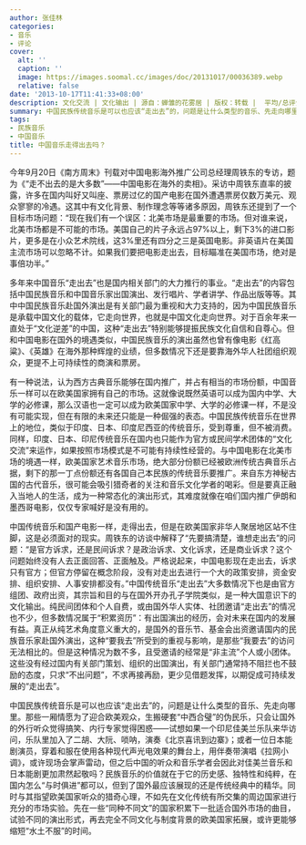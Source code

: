```yaml
---
author: 张佳林
categories:
- 音乐
- 评论
cover:
  alt: ''
  caption: ''
  image: https://images.soomal.cc/images/doc/20131017/00036389.webp
  relative: false
date: '2013-10-17T11:41:33+08:00'
description: 文化交流 | 文化输出 | 源自：蝉雏的花雾居 | 版权：转载 |  平均/总评分：10.00/40
summary: 中国民族传统音乐是可以也应该“走出去”的，问题是让什么类型的音乐、先走向哪里。那些一厢情愿为了迎合欧美观众，生搬硬套“中西合璧”的伪民乐，只会让国外的外行听众觉得搞笑、内行专家觉得困惑。民族音乐的价值就在于它的历史感、独特性和纯粹……
tags:
- 民族音乐
- 中国音乐
title: 中国音乐走得出去吗？
---
```


今年9月20日《南方周末》刊载对中国电影海外推广公司总经理周铁东的专访，题为《“走不出去的是大多数”――中国电影在海外的卖相》。采访中周铁东直率的披露，许多在国内叫好又叫座、票房过亿的国产电影在国外遭遇票房仅数万美元、观众寥寥的冷遇。这其中有文化背景、制作理念等等诸多原因，周铁东还提到了一个目标市场问题：“现在我们有一个误区：北美市场是最重要的市场。但对谁来说，北美市场都是不可能的市场。美国自己的片子永远占97%以上，剩下3%的进口影片，更多是在小众艺术院线，这3%里还有四分之三是英国电影。非英语片在美国主流市场可以忽略不计。如果我们要把电影走出去，目标瞄准在美国市场，绝对是事倍功半。”

多年来中国音乐“走出去”也是国内相关部门的大力推行的事业。“走出去”的内容包括中国民族音乐和中国音乐家出国演出、发行唱片、学者讲学、作品出版等等。其中中国民族音乐赴国外演出是有关部门最为重视和大力支持的，因为中国民族音乐是承载中国文化的载体，它走向世界，也就是中国文化走向世界。对于百余年来一直处于“文化逆差”的中国，这种“走出去”特别能够提振民族文化自信和自尊心。但和中国电影在国外的境遇类似，中国民族音乐的演出虽然也曾有像电影《红高粱》、《英雄》在海外那种辉煌的业绩，但多数情况下还是要靠海外华人社团组织观众，更提不上可持续性的商演和票房。

有一种说法，认为西方古典音乐能够在国内推广，并占有相当的市场份额，中国音乐一样可以在欧美国家拥有自己的市场。这就像说既然英语可以成为国内中学、大学的必修课，那么汉语也一定可以成为欧美国家中学、大学的必修课一样，不是没有可能实现，但在有限的未来还只能是一种倔强的表态。中国民族传统音乐在世界上的地位，类似于印度、日本、印度尼西亚的传统音乐，受到尊重，但不被消费。同样，印度、日本、印尼传统音乐在国内也只能作为官方或民间学术团体的“文化交流”来运作，如果按照市场模式是不可能有持续性经营的。与中国电影在北美市场的境遇一样，欧美国家艺术音乐市场，绝大部分份额已经被欧洲传统古典音乐占据，剩下的那一丁点份额还有各国自己本民族的传统音乐要推广。来自东方神秘古国的古代音乐，很可能会吸引猎奇者的关注和音乐文化学者的喝彩。但是要真正融入当地人的生活，成为一种常态化的演出形式，其难度就像在咱们国内推广伊朗和墨西哥电影，仅仅专家喊好是没有用的。

中国传统音乐和国产电影一样，走得出去，但是在欧美国家非华人聚居地区站不住脚，这是必须面对的现实。周铁东的访谈中解释了“先要搞清楚，谁想走出去”的问题：“是官方诉求，还是民间诉求？是政治诉求、文化诉求，还是商业诉求？这个问题始终没有人去正面回答、正面触及。严格说起来，中国电影现在走出去，诉求只有官方；但官方停留在概念阶段，没有对走出去进行一个大的政策安排，资金安排、组织安排、人事安排都没有。”中国传统音乐“走出去”大多数情况下也是由官方组团、政府出资，其宗旨和目的与在国外开办孔子学院类似，是一种大国意识下的文化输出。纯民间团体和个人自费，或由国外华人实体、社团邀请“走出去”的情况也不少，但多数情况属于“积累资历”：有出国演出的经历，会对未来在国内的发展有益。真正从纯艺术角度意义重大的，是国外的音乐节、基金会出资邀请国内的民族音乐家赴国外演出，这种“要我去”所受到的重视与影响，是那些“我要去”的访问无法相比的。但是这种情况为数不多，且受邀请的经常是“非主流”个人或小团体。这些没有经过国内有关部门策划、组织的出国演出，有关部门通常持不阻拦也不鼓励的态度，只求“不出问题”，不求再接再励，更少见借题发挥，以期促成可持续发展的“走出去”。

中国民族传统音乐是可以也应该“走出去”的，问题是让什么类型的音乐、先走向哪里。那些一厢情愿为了迎合欧美观众，生搬硬套“中西合璧”的伪民乐，只会让国外的外行听众觉得搞笑、内行专家觉得困惑――试想如果一个印尼佳美兰乐队来华访问，乐队里加入了二胡、大阮、唢呐，演奏《北京喜讯到边寨》；或者一位日本能剧演员，穿着和服在使用各种现代声光电效果的舞台上，用伴奏带演唱《拉网小调》，或许现场会掌声雷动，但之后中国的听众和音乐学者会因此对佳美兰音乐和日本能剧更加肃然起敬吗？民族音乐的价值就在于它的历史感、独特性和纯粹，在国内怎么“与时俱进”都可以，但到了国外最应该展现的还是传统经典中的精华。同时与其指望欧美国家听众的猎奇心理，不如先在文化传统有所交集的周边国家进行充分的市场实验。先在一些“同种不同文”的国家积累下一批适合国外市场的曲目，试验不同的演出形式，再去完全不同文化与制度背景的欧美国家拓展，或许更能够缩短“水土不服”的时间。